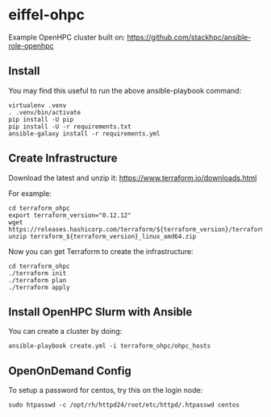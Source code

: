 # eiffel-ohpc

Example OpenHPC cluster built on:
https://github.com/stackhpc/ansible-role-openhpc

## Install

You may find this useful to run the above ansible-playbook command:

    virtualenv .venv
    . .venv/bin/activate
    pip install -U pip
    pip install -U -r requirements.txt
    ansible-galaxy install -r requirements.yml

## Create Infrastructure

Download the latest and unzip it:
https://www.terraform.io/downloads.html

For example:

    cd terraform_ohpc
    export terraform_version="0.12.12"
    wget https://releases.hashicorp.com/terraform/${terraform_version}/terraform_${terraform_version}_linux_amd64.zip
    unzip terraform_${terraform_version}_linux_amd64.zip

Now you can get Terraform to create the infrastructure:

    cd terraform_ohpc
    ./terraform init
    ./terraform plan
    ./terraform apply

## Install OpenHPC Slurm with Ansible

You can create a cluster by doing:

    ansible-playbook create.yml -i terraform_ohpc/ohpc_hosts

## OpenOnDemand Config

To setup a password for centos, try this on the login node:

    sudo htpasswd -c /opt/rh/httpd24/root/etc/httpd/.htpasswd centos
